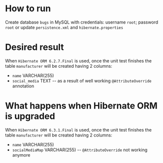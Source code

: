 # How to run

Create database `bugs` in MySQL with credentials: username `root`; password `root`
or update `persistence.xml` and `hibernate.properties`


# Desired result

When `Hibernate ORM 6.2.7.Final` is used,
once the unit test finishes the table `manufacturer` will be created having 2 columns:

* `name`         VARCHAR(255)
* `social_media` TEXT           -- as a result of well working `@AttributeOverride` annotation


# What happens when Hibernate ORM is upgraded

When `Hibernate ORM 6.3.1.Final` is used,
once the unit test finishes the table `manufacturer` will be created having 2 columns:

* `name`           VARCHAR(255)
* `socialMediaMap` VARCHAR(255) -- `@AttributeOverride` not working anymore
